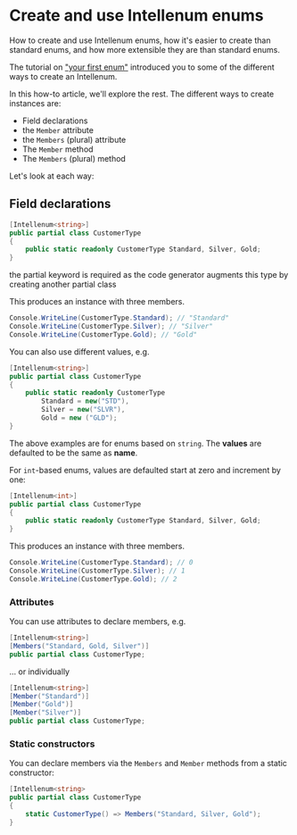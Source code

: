 # Create and use Intellenum enums

<card-summary>
How to create and use Intellenum enums, how it's easier to create than standard enums, and how more extensible they are than standard enums.
</card-summary>

The tutorial on ["your first enum"](your-first-intellenum-enum.md)
introduced you to some of the different ways to create an Intellenum.

In this how-to article, we'll explore the rest. The different ways to create instances are:

* Field declarations
* the `Member` attribute
* the `Members` (plural) attribute
* The `Member` method
* The `Members` (plural) method

Let's look at each way:

## Field declarations

```c#
[Intellenum<string>] 
public partial class CustomerType
{
    public static readonly CustomerType Standard, Silver, Gold;
}
```

<note>
the partial keyword is required as the code generator augments this type by creating another partial class
</note>

This produces an instance with three members.

```C#
Console.WriteLine(CustomerType.Standard); // "Standard"
Console.WriteLine(CustomerType.Silver); // "Silver"
Console.WriteLine(CustomerType.Gold); // "Gold"
```

You can also use different values, e.g.
```C#
[Intellenum<string>]
public partial class CustomerType
{
    public static readonly CustomerType 
        Standard = new("STD"), 
        Silver = new("SLVR"), 
        Gold = new ("GLD");
}
```

The above examples are for enums based on `string`. The **values** are defaulted to be the same as **name**. 

For `int`-based enums, values are defaulted start at zero and increment by one:

```c#
[Intellenum<int>]
public partial class CustomerType
{
    public static readonly CustomerType Standard, Silver, Gold;
}
```

This produces an instance with three members.

```C#
Console.WriteLine(CustomerType.Standard); // 0
Console.WriteLine(CustomerType.Silver); // 1
Console.WriteLine(CustomerType.Gold); // 2
```

### Attributes

You can use attributes to declare members, e.g.

```c#
[Intellenum<string>]
[Members("Standard, Gold, Silver")]
public partial class CustomerType;
```

... or individually
```c#
[Intellenum<string>]
[Member("Standard")]
[Member("Gold")]
[Member("Silver")]
public partial class CustomerType;
```

### Static constructors

You can declare members via the `Members` and `Member` methods from a static constructor:

```c#
[Intellenum<string>
public partial class CustomerType
{
    static CustomerType() => Members("Standard, Silver, Gold");
}
```



